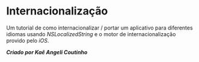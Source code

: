# Internacionalização

Um tutorial de como internacionalizar / portar um aplicativo para diferentes idiomas usando _NSLocalizedString_ e o motor de internacionalização provido pelo _iOS_.

**_Criado por Kaê Angeli Coutinho_**
